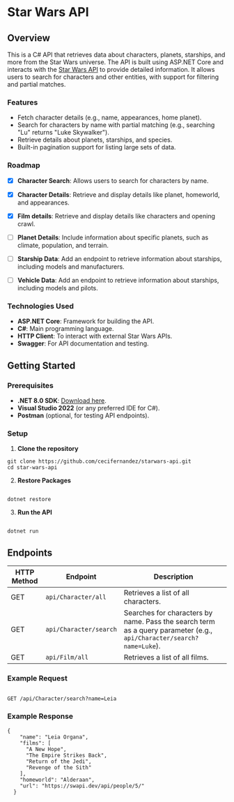 # Star Wars API

## Overview

This is a C# API that retrieves data about characters, planets, starships, and more from the Star Wars universe. The API is built using ASP.NET Core and interacts with the [Star Wars API](https://swapi.dev/) to provide detailed information. It allows users to search for characters and other entities, with support for filtering and partial matches.

### Features

- Fetch character details (e.g., name, appearances, home planet).
- Search for characters by name with partial matching (e.g., searching "Lu" returns "Luke Skywalker").
- Retrieve details about planets, starships, and species.
- Built-in pagination support for listing large sets of data.

### Roadmap
- [x] **Character Search**: Allows users to search for characters by name.
- [x] **Character Details**: Retrieve and display details like planet, homeworld, and appearances.
- [x] **Film details**: Retrieve and display details like characters and opening crawl.
- [ ] **Planet Details**: Include information about specific planets, such as climate, population, and terrain.
- [ ] **Starship Data**: Add an endpoint to retrieve information about starships, including models and manufacturers.
- [ ] **Vehicle Data**: Add an endpoint to retrieve information about starships, including models and pilots.


### Technologies Used

- **ASP.NET Core**: Framework for building the API.
- **C#**: Main programming language.
- **HTTP Client**: To interact with external Star Wars APIs.
- **Swagger**: For API documentation and testing.

## Getting Started

### Prerequisites

- **.NET 8.0 SDK**: [Download here](https://dotnet.microsoft.com/es-es/download/dotnet/8.0).
- **Visual Studio 2022** (or any preferred IDE for C#).
- **Postman** (optional, for testing API endpoints).

### Setup

1) **Clone the repository**
 ```
git clone https://github.com/cecifernandez/starwars-api.git
cd star-wars-api
```  
2) **Restore Packages**
```

dotnet restore

```
3) **Run the API**
```

dotnet run

```

## Endpoints

| HTTP Method | Endpoint                | Description                             |
|-------------|-------------------------|-----------------------------------------|
| GET         | `api/Character/all`     | Retrieves a list of all characters.     |
| GET         | `api/Character/search`  | Searches for characters by name. Pass the search term as a query parameter (e.g., `api/Character/search?name=Luke`). |
| GET         | `api/Film/all`             | Retrieves a list of all films.          |

### Example Request
```

GET /api/Character/search?name=Leia

```

### Example Response
```
{
    "name": "Leia Organa",
    "films": [
      "A New Hope",
      "The Empire Strikes Back",
      "Return of the Jedi",
      "Revenge of the Sith"
    ],
    "homeworld": "Alderaan",
    "url": "https://swapi.dev/api/people/5/"
  }
```














